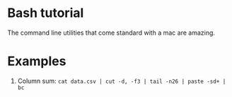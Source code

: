 # Bash tutorial
The command line utilities that come standard with a mac are amazing.

# Examples

1.  Column sum: `cat data.csv | cut -d, -f3 | tail -n26 | paste -sd+ | bc`

